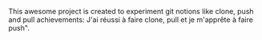 This awesome project is created to experiment git notions like clone, push and pull
achievements: J'ai réussi à faire clone, pull et je m'apprête à faire push".
